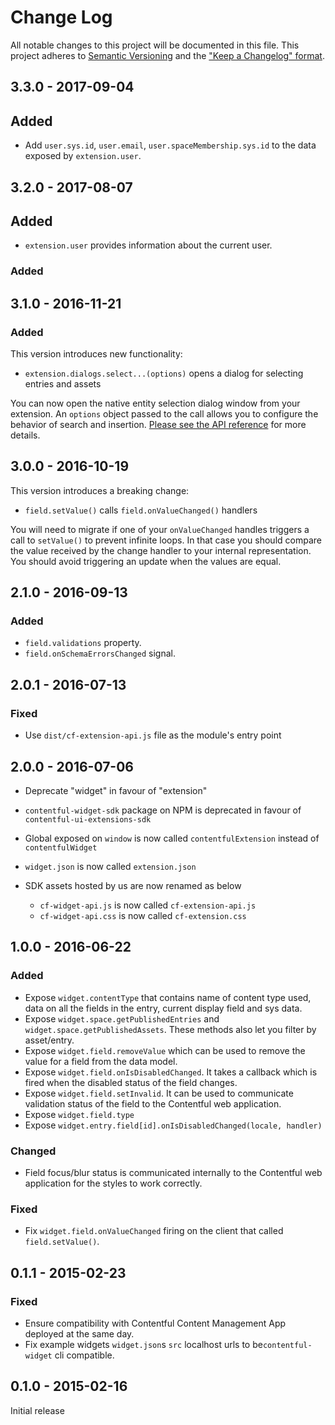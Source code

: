 # Change Log

All notable changes to this project will be documented in this file. This
project adheres to [Semantic Versioning](http://semver.org/) and the ["Keep a
Changelog" format](http://keepachangelog.com/).

## 3.3.0 - 2017-09-04

## Added

- Add `user.sys.id`, `user.email`, `user.spaceMembership.sys.id` to the data
  exposed by `extension.user`.

## 3.2.0 - 2017-08-07

## Added

- `extension.user` provides information about the current user.

### Added

## 3.1.0 - 2016-11-21

### Added

This version introduces new functionality:

- `extension.dialogs.select...(options)` opens a dialog for selecting entries
and assets

You can now open the native entity selection dialog window from your extension.
An `options` object passed to the call allows you to configure the behavior of
search and insertion. [Please see the API reference](https://github.com/contentful/ui-extensions-sdk/blob/master/docs/ui-extensions-sdk-frontend.md) for more details.

## 3.0.0 - 2016-10-19

This version introduces a breaking change:

- `field.setValue()` calls `field.onValueChanged()` handlers

You will need to migrate if one of your `onValueChanged` handles triggers a call
to `setValue()` to prevent infinite loops. In that case you should compare the
value received by the change handler to your internal representation. You should
avoid triggering an update when the values are equal.

## 2.1.0 - 2016-09-13

### Added

- `field.validations` property.
- `field.onSchemaErrorsChanged` signal.

## 2.0.1 - 2016-07-13

### Fixed

- Use `dist/cf-extension-api.js` file as the module's entry point

## 2.0.0 - 2016-07-06

- Deprecate "widget" in favour of "extension"
- `contentful-widget-sdk` package on NPM is deprecated in favour of
`contentful-ui-extensions-sdk`
- Global exposed on `window` is now called `contentfulExtension` instead of
`contentfulWidget`
- `widget.json` is now called `extension.json`
- SDK assets hosted by us are now renamed as below

  - `cf-widget-api.js` is now called `cf-extension-api.js`
  - `cf-widget-api.css` is now called `cf-extension.css`

## 1.0.0 - 2016-06-22

### Added

- Expose `widget.contentType` that contains name of content type used, data on
all the fields in the entry, current display field and sys data.
- Expose `widget.space.getPublishedEntries` and
`widget.space.getPublishedAssets`. These methods also let you filter by
asset/entry.
- Expose `widget.field.removeValue` which can be used to remove the value for a
field from the data model.
- Expose `widget.field.onIsDisabledChanged`. It takes a callback which is fired
when the disabled status of the field changes.
- Expose `widget.field.setInvalid`. It can be used to communicate validation
status of the field to the Contentful web application.
- Expose `widget.field.type`
- Expose `widget.entry.field[id].onIsDisabledChanged(locale, handler)`

### Changed

- Field focus/blur status is communicated internally to the Contentful web
application for the styles to work correctly.

### Fixed

- Fix `widget.field.onValueChanged` firing on the client that called
`field.setValue()`.

## 0.1.1 - 2015-02-23

### Fixed

- Ensure compatibility with Contentful Content Management App deployed at the
same day.
- Fix example widgets `widget.json`s `src` localhost urls to
be`contentful-widget` cli compatible.

## 0.1.0 - 2015-02-16

Initial release
